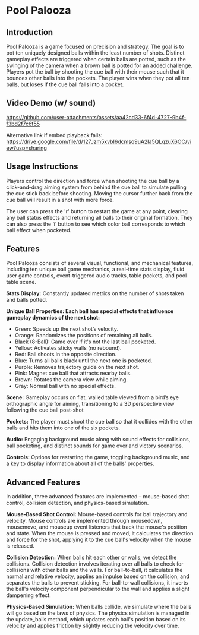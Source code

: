 # Pool Palooza

## Introduction
Pool Palooza is a game focused on precision and strategy. The goal is to pot ten uniquely designed balls within the least number of shots. Distinct gameplay effects are triggered when certain balls are potted, such as the swinging of the camera when a brown ball is potted for an added challenge. Players pot the ball by shooting the cue ball with their mouse such that it bounces other balls into the pockets. The player wins when they pot all ten balls, but loses if the cue ball falls into a pocket. 

## Video Demo (w/ sound)

https://github.com/user-attachments/assets/aa42cd33-6f4d-4727-9b4f-f3bd2f7c6f55



Alternative link if embed playback fails: https://drive.google.com/file/d/127Jzm5xvbI6dcmsq9uA2Ia5QLqzuX6OC/view?usp=sharing



## Usage Instructions

Players control the direction and force when shooting the cue ball by a click-and-drag aiming system from behind the cue ball to simulate pulling the cue stick back before shooting. Moving the cursor further back from the cue ball will result in a shot with more force.

The user can press the 'r' button to restart the game at any point, clearing any ball status effects and returning all balls to their original formation. They can also press the ‘i’ button to see which color ball corresponds to which ball effect when pocketed.

## Features

Pool Palooza consists of several visual, functional, and mechanical features, including ten unique ball game mechanics, a real-time stats display, fluid user game controls, event-triggered audio tracks, table pockets, and pool table scene.

**Stats Display:** Constantly updated metrics on the number of shots taken and balls potted.

**Unique Ball Properties: Each ball has special effects that influence gameplay dynamics of the next shot:**
- Green: Speeds up the next shot’s velocity.
- Orange: Randomizes the positions of remaining all balls.
- Black (8-Ball): Game over if it's not the last ball pocketed.
- Yellow: Activates sticky walls (no rebound).
- Red: Ball shoots in the opposite direction.
- Blue: Turns all balls black until the next one is pocketed.
- Purple: Removes trajectory guide on the next shot.
- Pink: Magnet cue ball that attracts nearby balls.
- Brown: Rotates the camera view while aiming.
- Gray: Normal ball with no special effects.

**Scene:** Gameplay occurs on flat, walled table viewed from a bird’s eye orthographic angle for aiming, transitioning to a 3D perspective view following the cue ball post-shot

**Pockets:** The player must shoot the cue ball so that it collides with the other balls and hits them into one of the six pockets.

**Audio:** Engaging background music along with sound effects for collisions, ball pocketing, and distinct sounds for game over and victory scenarios.

**Controls:** Options for restarting the game, toggling background music, and a key to display information about all of the balls' properties.

## Advanced Features

In addition, three advanced features are implemented – mouse-based shot control, collision detection, and physics-based simulation.

**Mouse-Based Shot Control:** Mouse-based controls for ball trajectory and velocity. Mouse controls are implemented through mousedown, mousemove, and mouseup event listeners that track the mouse's position and state. When the mouse is pressed and moved, it calculates the direction and force for the shot, applying it to the cue ball's velocity when the mouse is released.

**Collision Detection:** When balls hit each other or walls, we detect the collisions. Collision detection involves iterating over all balls to check for collisions with other balls and the walls. For ball-to-ball, it calculates the normal and relative velocity, applies an impulse based on the collision, and separates the balls to prevent sticking. For ball-to-wall collisions, it inverts the ball's velocity component perpendicular to the wall and applies a slight dampening effect. 

**Physics-Based Simulation:** When balls collide, we simulate where the balls will go based on the laws of physics. The physics simulation is managed in the update_balls method, which updates each ball's position based on its velocity and applies friction by slightly reducing the velocity over time. 



